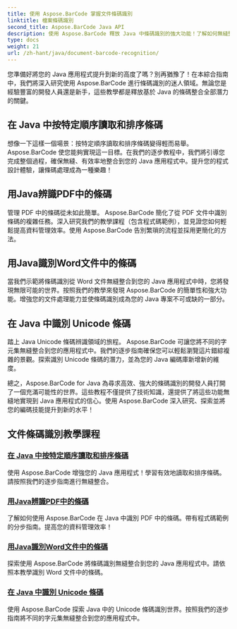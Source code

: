 ```yaml
---
title: 使用 Aspose.BarCode 掌握文件條碼識別
linktitle: 檔案條碼識別
second_title: Aspose.BarCode Java API
description: 使用 Aspose.BarCode 釋放 Java 中條碼識別的強大功能！了解如何無縫整合、讀取 PDF、Word 文件和 Unicode 集中的條碼並對其進行排序。
type: docs
weight: 21
url: /zh-hant/java/document-barcode-recognition/
---
```


您準備好將您的 Java 應用程式提升到新的高度了嗎？別再猶豫了！在本綜合指南中，我們將深入研究使用 Aspose.BarCode 進行條碼識別的迷人領域。無論您是經驗豐富的開發人員還是新手，這些教學都是釋放基於 Java 的條碼整合全部潛力的關鍵。

## 在 Java 中按特定順序讀取和排序條碼

想像一下這樣一個場景：按特定順序讀取和排序條碼變得輕而易舉。 Aspose.BarCode 使您能夠實現這一目標。在我們的逐步教程中，我們將引導您完成整個過程，確保無縫、有效率地整合到您的 Java 應用程式中。提升您的程式設計體驗，讓條碼處理成為一種樂趣！

## 用Java辨識PDF中的條碼

管理 PDF 中的條碼從未如此簡單。 Aspose.BarCode 簡化了從 PDF 文件中識別條碼的複雜任務。深入研究我們的教學課程（包含程式碼範例），並見證您如何輕鬆提高資料管理效率。使用 Aspose.BarCode 告別繁瑣的流程並採用更簡化的方法。

## 用Java識別Word文件中的條碼

當我們示範將條碼識別從 Word 文件無縫整合到您的 Java 應用程式中時，您將發現無限可能的世界。按照我們的教學來發現 Aspose.BarCode 的簡單性和強大功能。增強您的文件處理能力並使條碼識別成為您的 Java 專案不可或缺的一部分。

## 在 Java 中識別 Unicode 條碼

踏上 Java Unicode 條碼辨識領域的旅程。 Aspose.BarCode 可讓您將不同的字元集無縫整合到您的應用程式中。我們的逐步指南確保您可以輕鬆瀏覽這片錯綜複雜的景觀。探索識別 Unicode 條碼的潛力，並為您的 Java 編碼庫新增新的維度。

總之，Aspose.BarCode for Java 為尋求高效、強大的條碼識別的開發人員打開了一個充滿可能性的世界。這些教程不僅提供了技術知識，還提供了將這些功能無縫地實現到 Java 應用程式的信心。使用 Aspose.BarCode 深入研究、探索並將您的編碼技能提升到新的水平！
## 文件條碼識別教學課程
### [在 Java 中按特定順序讀取和排序條碼](./reading-sorting-barcodes-specific-order/)
使用 Aspose.BarCode 增強您的 Java 應用程式！學習有效地讀取和排序條碼。請按照我們的逐步指南進行無縫整合。
### [用Java辨識PDF中的條碼](./recognizing-barcodes-from-pdf/)
了解如何使用 Aspose.BarCode 在 Java 中識別 PDF 中的條碼。帶有程式碼範例的分步指南。提高您的資料管理效率！
### [用Java識別Word文件中的條碼](./recognizing-barcodes-from-word/)
探索使用 Aspose.BarCode 將條碼識別無縫整合到您的 Java 應用程式中。請依照本教學識別 Word 文件中的條碼。
### [在 Java 中識別 Unicode 條碼](./recognizing-unicode-barcodes/)
使用 Aspose.BarCode 探索 Java 中的 Unicode 條碼識別世界。按照我們的逐步指南將不同的字元集無縫整合到您的應用程式中。